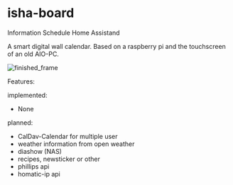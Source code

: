 # isha-board
Information Schedule Home Assistand

A smart digital wall calendar.
Based on a raspberry pi and the touchscreen of an old AIO-PC.

![finished_frame](https://user-images.githubusercontent.com/109441868/215268048-f8cfdba3-3df4-49b5-815d-55ef6ab2540c.jpg)



Features:

implemented:
- None

planned:
- CalDav-Calendar for multiple user
- weather information from open weather
- diashow (NAS)
- recipes, newsticker or other
- phillips api
- homatic-ip api
